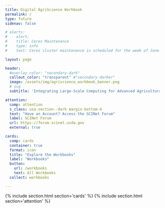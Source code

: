```yaml
---
title: Digital AgriScience Workbook
permalink: /
type: future
sidenav: false

# alerts:
#  - alert:
#    title: Ceres Maintenance
#    type: info
#    text: Ceres cluster maintenance is scheduled for the week of June 19, to update system software. The cluster will be down for several days. </br> The Atlas cluster will remain up and running during # Ceres downtime. </br> See <a href="https://forum.scinet.usda.gov/t/ceres-maintenance-the-week-of-june-19-20923/1053">the SCINet Forum Announcements page</a> for more information.

layout: page

header:
  #overlay_color: "secondary-dark"
  callout_color: "transparent" #"secondary-darker"
  image: /assets/img/agriscience_workbook_banner.png
  # svg
  subtitle: 'Integrating Large-Scale Computing for Advanced Agricultural Data Science'

attention:
  comp: attention
  s_class: usa-section--dark margin-bottom-4
  text: "Have an Account? Access the SCINet Forum"
  label: SCINet Forum
  url: https://forum.scinet.usda.gov
  external: true

cards:
  comp: cards
  container: true
  format: icon
  title: "Explore the Workbooks"
  label: "Workbooks"
  button:
    url: /workbooks
    text: All Workbooks
  collect: workbooks

---
```


{% include section.html section='cards' %}
{% include section.html section='attention' %}
